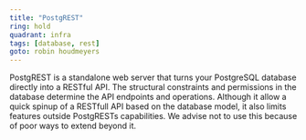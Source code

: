 ```yaml
---
title: "PostgREST"
ring: hold
quadrant: infra
tags: [database, rest]
goto: robin houdmeyers
---
```


PostgREST is a standalone web server that turns your PostgreSQL database directly into a RESTful API. The structural constraints and permissions in the database determine the API endpoints and operations. Although it allow a quick spinup of a RESTfull API based on the database model, it also limits features outside PostgRESTs capabilities. We advise not to use this because of poor ways to extend beyond it.
